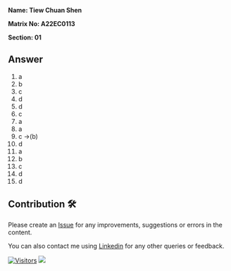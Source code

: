 **Name: Tiew Chuan Shen**

**Matrix No: A22EC0113**

**Section: 01**

## Answer
1. a
2. b
3. c
4. d
5. d
6. c
7. a
8. a
9. c ->(b)
10. d
11. a
12. b
13. c
14. d
15. d

## Contribution 🛠️
Please create an [Issue](https://github.com/drshahizan/learn-php/issues) for any improvements, suggestions or errors in the content.

You can also contact me using [Linkedin](https://www.linkedin.com/in/drshahizan/) for any other queries or feedback.

[![Visitors](https://api.visitorbadge.io/api/visitors?path=https%3A%2F%2Fgithub.com%2Fdrshahizan&labelColor=%23697689&countColor=%23555555&style=plastic)](https://visitorbadge.io/status?path=https%3A%2F%2Fgithub.com%2Fdrshahizan)
![](https://hit.yhype.me/github/profile?user_id=81284918)